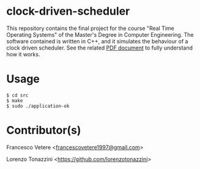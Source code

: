 # clock-driven-scheduler
This repository contains the final project for the course "Real Time Operating Systems" of the Master's Degree in Computer Engineering.
The software contained is written in C++, and it simulates the behaviour of a clock driven scheduler.
See the related [PDF document](https://github.com/francescovetere/clock-driven-scheduler/edit/master/clock-driven-scheduler.pdf) to fully understand how it works.

# Usage
```
$ cd src
$ make
$ sudo ./application-ok
```

# Contributor(s)
Francesco Vetere <<francescovetere1997@gmail.com>>

Lorenzo Tonazzini <<https://github.com/lorenzotonazzini>>
